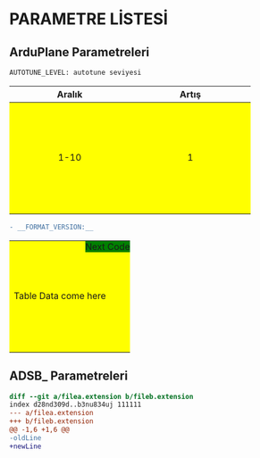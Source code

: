 # PARAMETRE LİSTESİ

## ArduPlane Parametreleri

```diff
AUTOTUNE_LEVEL: autotune seviyesi
```
| Aralık | Artış |
|:------:|:-----:|
|  1-10  |   1   | asdasdasd


```diff
- __FORMAT_VERSION:__


```

<table>
    <tr>
    <td>Table Data come here
        <div class="topright">Next Code</div>
    </td>
    </tr>
</table>

<style type="text/css">
td {
  position: relative;
  width: 200px;
  height: 200px;
  background: yellow;
}

td .topright { 
  position: absolute;
  top: 0;
  right: 0;
  background: green;
}
</style>

## ADSB_ Parametreleri

``` diff
diff --git a/filea.extension b/fileb.extension
index d28nd309d..b3nu834uj 111111
--- a/filea.extension
+++ b/fileb.extension
@@ -1,6 +1,6 @@
-oldLine
+newLine
```
